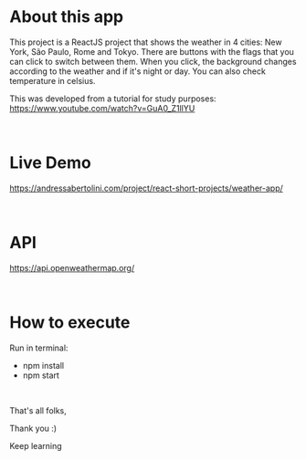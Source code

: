 # About this app

This project is a ReactJS project that shows the weather in 4 cities: New York, São Paulo, Rome and Tokyo. There are buttons with the flags that you can click to switch between them. When you click, the background changes according to the weather and if it's night or day. You can also check temperature in celsius.

This was developed from a tutorial for study purposes:
https://www.youtube.com/watch?v=GuA0_Z1llYU

<br />

# Live Demo
https://andressabertolini.com/project/react-short-projects/weather-app/

<br />

# API
https://api.openweathermap.org/

<br />

# How to execute

Run in terminal:
- npm install
- npm start

<br />

That's all folks,

Thank you :)

Keep learning
